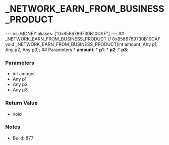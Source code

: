 # _NETWORK_EARN_FROM_BUSINESS_PRODUCT

--- ns: MONEY aliases: ["0x8586789730B10CAF"] --- ## _NETWORK_EARN_FROM_BUSINESS_PRODUCT  // 0x8586789730B10CAF void _NETWORK_EARN_FROM_BUSINESS_PRODUCT(int amount, Any p1, Any p2, Any p3);   ## Parameters * **amount**: * **p1**: * **p2**: * **p3**:

### Parameters
* int amount
* Any p1
* Any p2
* Any p3

### Return Value
* void

### Notes
* Build: 877

